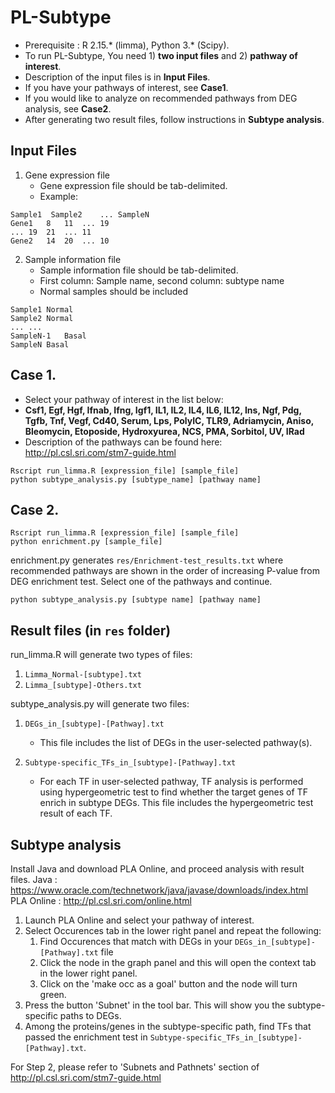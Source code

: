 # PL-Subtype
* Prerequisite : R 2.15.* (limma), Python 3.* (Scipy).
* To run PL-Subtype, You need 1) **two input files** and 2) **pathway of interest**.
* Description of the input files is in **Input Files**.
* If you have your pathways of interest, see **Case1**.
* If you would like to analyze on recommended pathways from DEG analysis, see **Case2**.
* After generating two result files, follow instructions in **Subtype analysis**.

## Input Files
1. Gene expression file
   * Gene expression file should be tab-delimited.
   * Example:
```
Sample1  Sample2	...	SampleN
Gene1	8	11	...	19
...	19	21	...	11
Gene2	14	20	...	10
```
2. Sample information file
   * Sample information file should be tab-delimited.
   * First column: Sample name, second column: subtype name
   * Normal samples should be included
```
Sample1	Normal
Sample2	Normal
...	...
SampleN-1	Basal
SampleN	Basal
```

## Case 1.
* Select your pathway of interest in the list below:
* **Csf1, Egf, Hgf, Ifnab, Ifng, Igf1, IL1, IL2, IL4, IL6, IL12, Ins, Ngf, Pdg, Tgfb, Tnf, Vegf, Cd40, Serum, Lps, PolyIC, TLR9, Adriamycin, Aniso, Bleomycin, Etoposide, Hydroxyurea, NCS, PMA, Sorbitol, UV, IRad**
* Description of the pathways can be found here: http://pl.csl.sri.com/stm7-guide.html

```console
Rscript run_limma.R [expression_file] [sample_file]
python subtype_analysis.py [subtype_name] [pathway name]
```
## Case 2. 
```console
Rscript run_limma.R [expression_file] [sample_file]
python enrichment.py [sample_file]
```
enrichment.py generates `res/Enrichment-test_results.txt` where recommended pathways are shown in the order of increasing P-value from DEG enrichment test.
Select one of the pathways and continue.

```console
python subtype_analysis.py [subtype name] [pathway name]
```

## Result files (in `res` folder)
run_limma.R will generate two types of files:
1. `Limma_Normal-[subtype].txt`
2. `Limma_[subtype]-Others.txt`

subtype_analysis.py will generate two files:
1. `DEGs_in_[subtype]-[Pathway].txt`
   - This file includes the list of DEGs in the user-selected pathway(s).

2. `Subtype-specific_TFs_in_[subtype]-[Pathway].txt`
   - For each TF in user-selected pathway, TF analysis is performed using hypergeometric test to find whether the target genes of TF enrich in subtype DEGs. This file includes the hypergeometric test result of each TF.
   
## Subtype analysis
Install Java and download PLA Online, and proceed analysis with result files.
Java : https://www.oracle.com/technetwork/java/javase/downloads/index.html
PLA Online : http://pl.csl.sri.com/online.html

1. Launch PLA Online and select your pathway of interest.
2. Select Occurences tab in the lower right panel and repeat the following:
   1. Find Occurences that match with DEGs in your `DEGs_in_[subtype]-[Pathway].txt` file
   2. Click the node in the graph panel and this will open the context tab in the lower right panel.
   3. Click on the 'make occ as a goal' button and the node will turn green.
3. Press the button 'Subnet' in the tool bar. This will show you the subtype-specific paths to DEGs.
4. Among the proteins/genes in the subtype-specific path, find TFs that passed the enrichment test in `Subtype-specific_TFs_in_[subtype]-[Pathway].txt`.

For Step 2, please refer to 'Subnets and Pathnets' section of http://pl.csl.sri.com/stm7-guide.html

